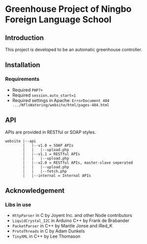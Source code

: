 # Greenhouse Project of Ningbo Foreign Language School
## Introduction
This project is developed to be an automatic greenhouse controller.
## Installation
### Requirements
* Required `PHP7+`
* Required `session.auto_start=1`
* Required settings in Apache: `ErrorDocument 404 .../NflsWatering/website/html/pages-404.html`
## API
APIs are provided in RESTful or SOAP styles.
```
website |--api
        |   |--v1.0 = SOAP APIs
        |   |   |--upload.php
        |   |--v1.1 = RESTful APIs
        |   |   |--upload.php
        |   |--v2.0 = RESTful APIs, master-slave seperated
        |   |   |--upload.php
        |   |   |--fetch.php
        |   |--internal = Internal APIs
```
## Acknowledgement
### Libs in use
* `HttpParser` in C by Joyent Inc. and other Node contributors
* `LiquidCrystal_I2C` in Arduino C++ by Frank de Brabander
* `PacketParser` in C++ by Mantle Jonse and iRed_K
* `ProtoThreads` in C by Adam Dunkels
* `TinyXML` in C++ by Lee Thomason